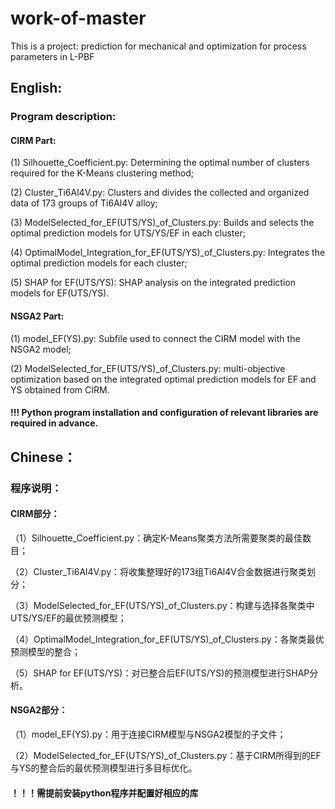 # work-of-master
This is a project: prediction for mechanical and optimization for process parameters in L-PBF
## English:
### Program description:
#### CIRM Part:

(1) Silhouette_Coefficient.py: Determining the optimal number of clusters required for the K-Means clustering method;

(2) Cluster_Ti6Al4V.py: Clusters and divides the collected and organized data of 173 groups of Ti6Al4V alloy;

(3) ModelSelected_for_EF(UTS/YS)_of_Clusters.py: Builds and selects the optimal prediction models for UTS/YS/EF in each cluster;

(4) OptimalModel_Integration_for_EF(UTS/YS)_of_Clusters.py: Integrates the optimal prediction models for each cluster;

(5) SHAP for EF(UTS/YS): SHAP analysis on the integrated prediction models for EF(UTS/YS).

#### NSGA2 Part:

(1) model_EF(YS).py: Subfile used to connect the CIRM model with the NSGA2 model;

(2) ModelSelected_for_EF(UTS/YS)_of_Clusters.py: multi-objective optimization based on the integrated optimal prediction models for EF and YS obtained from CIRM.

#### !!! Python program installation and configuration of relevant libraries are required in advance.



## Chinese：
### 程序说明：
#### CIRM部分：
（1）Silhouette_Coefficient.py：确定K-Means聚类方法所需要聚类的最佳数目；

（2）Cluster_Ti6Al4V.py：将收集整理好的173组Ti6Al4V合金数据进行聚类划分；

（3）ModelSelected_for_EF(UTS/YS)_of_Clusters.py：构建与选择各聚类中UTS/YS/EF的最优预测模型；

（4）OptimalModel_Integration_for_EF(UTS/YS)_of_Clusters.py：各聚类最优预测模型的整合；

（5）SHAP for EF(UTS/YS)：对已整合后EF(UTS/YS)的预测模型进行SHAP分析。

#### NSGA2部分：

（1）model_EF(YS).py：用于连接CIRM模型与NSGA2模型的子文件；

（2）ModelSelected_for_EF(UTS/YS)_of_Clusters.py：基于CIRM所得到的EF与YS的整合后的最优预测模型进行多目标优化。

#### ！！！需提前安装python程序并配置好相应的库
